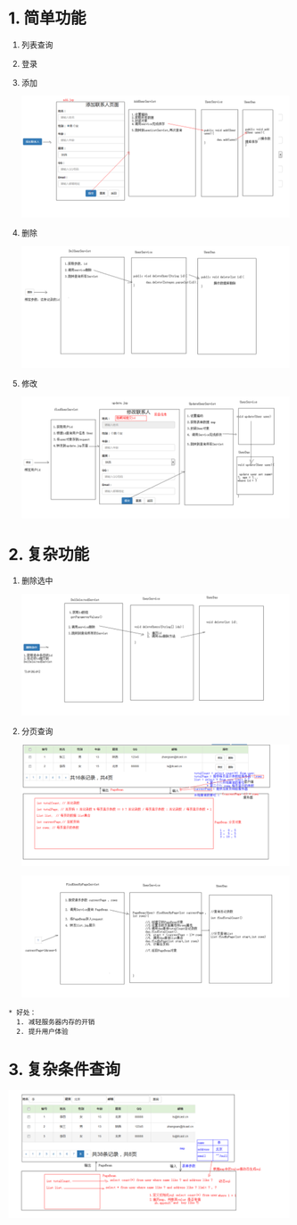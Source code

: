 # 1. 简单功能
  1. 列表查询

  2. 登录

  3. 添加

     ![image](./md_image/3.添加功能.bmp)

  4. 删除

     ![image](./README.assets/4.删除功能.bmp)

  5. 修改

     ![image](\README.assets\5.修改功能.bmp)

# 2. 复杂功能
  1. 删除选中

     ![image](\README.assets\6.删除选中功能.bmp)

  2. 分页查询

     ![image](\README.assets\7.分页查询功能.bmp)

     ![image](\README.assets\7_2.分页查询功能2.bmp)

    * 好处：
      1. 减轻服务器内存的开销
      2. 提升用户体验
 # 3. 复杂条件查询

![image](\README.assets\复杂条件分页查询.bmp)